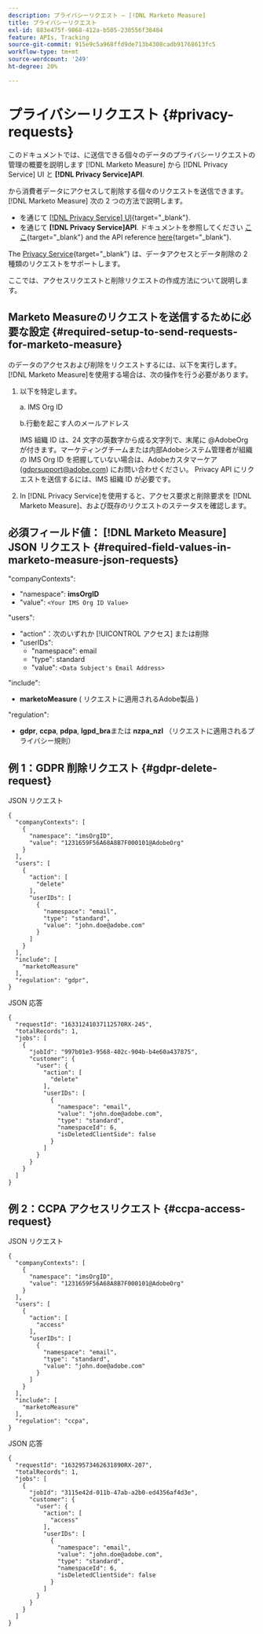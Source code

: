 ```yaml
---
description: プライバシーリクエスト — [!DNL Marketo Measure]
title: プライバシーリクエスト
exl-id: 883e475f-9868-412a-b505-230556f38484
feature: APIs, Tracking
source-git-commit: 915e9c5a968ffd9de713b4308cadb91768613fc5
workflow-type: tm+mt
source-wordcount: '249'
ht-degree: 20%

---
```


# プライバシーリクエスト {#privacy-requests}

このドキュメントでは、に送信できる個々のデータのプライバシーリクエストの管理の概要を説明します [!DNL Marketo Measure] から [!DNL Privacy Service] UI と **[!DNL Privacy Service]API**.

から消費者データにアクセスして削除する個々のリクエストを送信できます。 [!DNL Marketo Measure] 次の 2 つの方法で説明します。

* を通じて [[!DNL Privacy Service] UI](https://experienceleague.adobe.com/docs/experience-platform/privacy/ui/overview.html){target="_blank"}.
* を通じて **[!DNL Privacy Service]API**. ドキュメントを参照してください [ここ](https://experienceleague.adobe.com/docs/experience-platform/privacy/api/overview.html){target="_blank"} and the API reference [here](https://developer.adobe.com/experience-platform-apis/references/privacy-service/){target="_blank"}.

The [Privacy Service](https://experienceleague.adobe.com/docs/experience-platform/privacy/home.html?lang=ja){target="_blank"} は、データアクセスとデータ削除の 2 種類のリクエストをサポートします。

ここでは、アクセスリクエストと削除リクエストの作成方法について説明します。

## Marketo Measureのリクエストを送信するために必要な設定 {#required-setup-to-send-requests-for-marketo-measure}

のデータのアクセスおよび削除をリクエストするには、以下を実行します。 [!DNL Marketo Measure]を使用する場合は、次の操作を行う必要があります。

1. 以下を特定します。

   a. IMS Org ID

   b.行動を起こす人のメールアドレス

   IMS 組織 ID は、24 文字の英数字から成る文字列で、末尾に @AdobeOrg が付きます。マーケティングチームまたは内部Adobeシステム管理者が組織の IMS Org ID を把握していない場合は、Adobeカスタマーケア (gdprsupport@adobe.com) にお問い合わせください。 Privacy API にリクエストを送信するには、IMS 組織 ID が必要です。

1. In [!DNL Privacy Service]を使用すると、アクセス要求と削除要求を [!DNL Marketo Measure]、および既存のリクエストのステータスを確認します。

## 必須フィールド値： [!DNL Marketo Measure] JSON リクエスト {#required-field-values-in-marketo-measure-json-requests}

&quot;companyContexts&quot;:

* &quot;namespace&quot;: **imsOrgID**
* &quot;value&quot;: `<Your IMS Org ID Value>`

&quot;users&quot;:

* &quot;action&quot;：次のいずれか [!UICONTROL アクセス] または削除
* &quot;userIDs&quot;:
   * &quot;namespace&quot;: email
   * &quot;type&quot;: standard
   * &quot;value&quot;: `<Data Subject's Email Address>`

&quot;include&quot;:

* **marketoMeasure** ( リクエストに適用されるAdobe製品 )

&quot;regulation&quot;:

* **gdpr**, **ccpa**, **pdpa**, **lgpd_bra**&#x200B;または **nzpa_nzl** （リクエストに適用されるプライバシー規則）

## 例 1：GDPR 削除リクエスト {#gdpr-delete-request}

JSON リクエスト

```text
{
  "companyContexts": [
    {
      "namespace": "imsOrgID",
      "value": "1231659F56A68A8B7F000101@AdobeOrg"
    }
  ],
  "users": [
    {
      "action": [
        "delete"
      ],
      "userIDs": [
        {
          "namespace": "email",
          "type": "standard",
          "value": "john.doe@adobe.com"
        }
      ]
    }
  ],
  "include": [
    "marketoMeasure"
  ],
  "regulation": "gdpr",
}
```

JSON 応答

```text
{
  "requestId": "16331241037112570RX-245",
  "totalRecords": 1,
  "jobs": [
    {
      "jobId": "997b01e3-9568-402c-904b-b4e60a437875",
      "customer": {
        "user": {
          "action": [
            "delete"
          ],
          "userIDs": [
            {
              "namespace": "email",
              "value": "john.doe@adobe.com",
              "type": "standard",
              "namespaceId": 6,
              "isDeletedClientSide": false
            }
          ]
        }
      }
    }
  ]
}
```

## 例 2：CCPA アクセスリクエスト {#ccpa-access-request}

JSON リクエスト

```text
{
  "companyContexts": [
    {
      "namespace": "imsOrgID",
      "value": "1231659F56A68A8B7F000101@AdobeOrg"
    }
  ],
  "users": [
    {
      "action": [
        "access"
      ],
      "userIDs": [
        {
          "namespace": "email",
          "type": "standard",
          "value": "john.doe@adobe.com"
        }
      ]
    }
  ],
  "include": [
    "marketoMeasure"
  ],
  "regulation": "ccpa",
}
```

JSON 応答

```text
{
  "requestId": "16329573462631890RX-207",
  "totalRecords": 1,
  "jobs": [
    {
      "jobId": "3115e42d-011b-47ab-a2b0-ed4356af4d3e",
      "customer": {
        "user": {
          "action": [
            "access"
          ],
          "userIDs": [
            {
              "namespace": "email",
              "value": "john.doe@adobe.com",
              "type": "standard",
              "namespaceId": 6,
              "isDeletedClientSide": false
            }
          ]
        }
      }
    }
  ]
}
```
